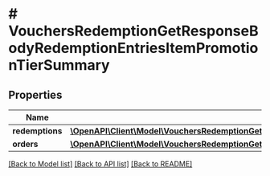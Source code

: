 # # VouchersRedemptionGetResponseBodyRedemptionEntriesItemPromotionTierSummary

## Properties

Name | Type | Description | Notes
------------ | ------------- | ------------- | -------------
**redemptions** | [**\OpenAPI\Client\Model\VouchersRedemptionGetResponseBodyRedemptionEntriesItemPromotionTierSummaryRedemptions**](VouchersRedemptionGetResponseBodyRedemptionEntriesItemPromotionTierSummaryRedemptions.md) |  | [optional]
**orders** | [**\OpenAPI\Client\Model\VouchersRedemptionGetResponseBodyRedemptionEntriesItemPromotionTierSummaryOrders**](VouchersRedemptionGetResponseBodyRedemptionEntriesItemPromotionTierSummaryOrders.md) |  | [optional]

[[Back to Model list]](../../README.md#models) [[Back to API list]](../../README.md#endpoints) [[Back to README]](../../README.md)
